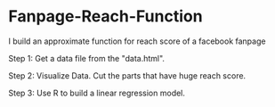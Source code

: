 # Fanpage-Reach-Function
I build an approximate function for reach score of a facebook fanpage

Step 1: Get a data file from the "data.html".

Step 2: Visualize Data. Cut the parts that have huge reach score.

Step 3: Use R to build a linear regression model.

